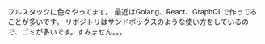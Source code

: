 フルスタックに色々やってます。
最近はGolang、React、GraphQLで作ってることが多いです。
リポジトリはサンドボックスのような使い方をしているので、ゴミが多いです。すみません。。。

<!--
**purini-to/purini-to** is a ✨ _special_ ✨ repository because its `README.md` (this file) appears on your GitHub profile.

Here are some ideas to get you started:

- 🔭 I’m currently working on ...
- 🌱 I’m currently learning ...
- 👯 I’m looking to collaborate on ...
- 🤔 I’m looking for help with ...
- 💬 Ask me about ...
- 📫 How to reach me: ...
- 😄 Pronouns: ...
- ⚡ Fun fact: ...
-->
